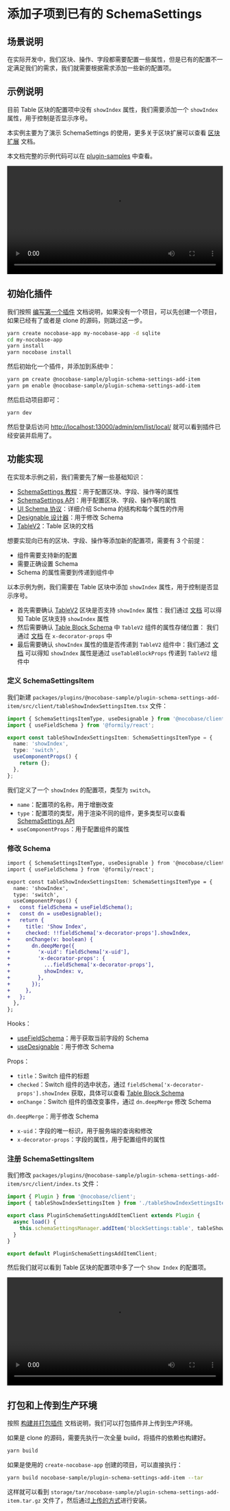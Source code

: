 # 添加子项到已有的 SchemaSettings

## 场景说明

在实际开发中，我们区块、操作、字段都需要配置一些属性，但是已有的配置不一定满足我们的需求，我们就需要根据需求添加一些新的配置项。

## 示例说明

目前 Table 区块的配置项中没有 `showIndex` 属性，我们需要添加一个 `showIndex` 属性，用于控制是否显示序号。

本实例主要为了演示 SchemaSettings 的使用，更多关于区块扩展可以查看 [区块扩展](/plugin-samples/block) 文档。

本文档完整的示例代码可以在 [plugin-samples](https://github.com/nocobase/plugin-samples/tree/main/packages/plugins/%40nocobase-sample/plugin-initializer-block-simple) 中查看。

<video width="100%" controls="">
  <source src="https://static-docs.nocobase.com/20240601161535_rec_.mp4" type="video/mp4" />
</video>

## 初始化插件

我们按照 [编写第一个插件](/development/your-fisrt-plugin) 文档说明，如果没有一个项目，可以先创建一个项目，如果已经有了或者是 clone 的源码，则跳过这一步。

```bash
yarn create nocobase-app my-nocobase-app -d sqlite
cd my-nocobase-app
yarn install
yarn nocobase install
```

然后初始化一个插件，并添加到系统中：

```bash
yarn pm create @nocobase-sample/plugin-schema-settings-add-item
yarn pm enable @nocobase-sample/plugin-schema-settings-add-item
```

然后启动项目即可：

```bash
yarn dev
```

然后登录后访问 [http://localhost:13000/admin/pm/list/local/](http://localhost:13000/admin/pm/list/local/) 就可以看到插件已经安装并启用了。

## 功能实现

在实现本示例之前，我们需要先了解一些基础知识：

- [SchemaSettings 教程](/development/client/ui-schema/settings)：用于配置区块、字段、操作等的属性
- [SchemaSettings API](https://client.docs.nocobase.com/core/ui-schema/schema-settings)：用于配置区块、字段、操作等的属性
- [UI Schema 协议](/development/client/ui-schema/what-is-ui-schema)：详细介绍 Schema 的结构和每个属性的作用
- [Designable 设计器](/development/client/ui-schema/designable)：用于修改 Schema
- [TableV2](https://client.docs.nocobase.com/components/table-v2)：Table 区块的文档

想要实现向已有的区块、字段、操作等添加新的配置项，需要有 3 个前提：

- 组件需要支持新的配置
- 需要正确设置 Schema
- Schema 的属性需要到传递到组件中

以本示例为例，我们需要在 Table 区块中添加 `showIndex` 属性，用于控制是否显示序号。

- 首先需要确认 [TableV2](https://client.docs.nocobase.com/components/table-v2) 区块是否支持 `showIndex` 属性：我们通过 [文档](https://client.docs.nocobase.com/components/table-v2) 可以得知 Table 区块支持 `showIndex` 属性
- 然后需要确认 [Table Block Schema](https://client.docs.nocobase.com/ui-schema/blocks/data/table) 中 `TableV2` 组件的属性存储位置： 我们通过 [文档](https://client.docs.nocobase.com/ui-schema/blocks/data/table) 在 `x-decorator-props` 中
- 最后需要确认 `showIndex` 属性的值是否传递到 `TableV2` 组件中：我们通过 [文档](https://client.docs.nocobase.com/ui-schema/blocks/data/table) 可以得知 `showIndex` 属性是通过 `useTableBlockProps` 传递到 `TableV2` 组件中

### 定义 SchemaSettingsItem

我们新建 `packages/plugins/@nocobase-sample/plugin-schema-settings-add-item/src/client/tableShowIndexSettingsItem.tsx` 文件：

```ts
import { SchemaSettingsItemType, useDesignable } from '@nocobase/client';
import { useFieldSchema } from '@formily/react';

export const tableShowIndexSettingsItem: SchemaSettingsItemType = {
  name: 'showIndex',
  type: 'switch',
  useComponentProps() {
    return {};
  },
};
```

我们定义了一个 `showIndex` 的配置项，类型为 `switch`。

- `name`：配置项的名称，用于增删改查
- `type`：配置项的类型，用于渲染不同的组件，更多类型可以查看 [SchemaSettings API](https://client.docs.nocobase.com/core/ui-schema/schema-settings#built-in-components-and-types)
- `useComponentProps`：用于配置组件的属性

### 修改 Schema

```diff
import { SchemaSettingsItemType, useDesignable } from '@nocobase/client';
import { useFieldSchema } from '@formily/react';

export const tableShowIndexSettingsItem: SchemaSettingsItemType = {
  name: 'showIndex',
  type: 'switch',
  useComponentProps() {
+   const fieldSchema = useFieldSchema();
+   const dn = useDesignable();
+   return {
+     title: 'Show Index',
+     checked: !!fieldSchema['x-decorator-props'].showIndex,
+     onChange(v: boolean) {
+       dn.deepMerge({
+         'x-uid': fieldSchema['x-uid'],
+         'x-decorator-props': {
+           ...fieldSchema['x-decorator-props'],
+           showIndex: v,
+         },
+       });
+     },
+   };
  },
};
```

Hooks：

- [useFieldSchema](https://client.docs.nocobase.com/core/ui-schema/designable#usefieldschema)：用于获取当前字段的 Schema
- [useDesignable](https://client.docs.nocobase.com/core/ui-schema/designable#usedesignable)：用于修改 Schema

Props：

- `title`：Switch 组件的标题
- `checked`：Switch 组件的选中状态，通过 `fieldSchema['x-decorator-props'].showIndex` 获取，具体可以查看 [Table Block Schema](https://client.docs.nocobase.com/ui-schema/blocks/data/table)
- `onChange`：Switch 组件的值改变事件，通过 `dn.deepMerge` 修改 Schema

`dn.deepMerge`：用于修改 Schema

- `x-uid`：字段的唯一标识，用于服务端的查询和修改
- `x-decorator-props`：字段的属性，用于配置组件的属性

### 注册 SchemaSettingsItem

我们修改 `packages/plugins/@nocobase-sample/plugin-schema-settings-add-item/src/client/index.ts` 文件：

```ts
import { Plugin } from '@nocobase/client';
import { tableShowIndexSettingsItem } from './tableShowIndexSettingsItem'

export class PluginSchemaSettingsAddItemClient extends Plugin {
  async load() {
    this.schemaSettingsManager.addItem('blockSettings:table', tableShowIndexSettingsItem.name, tableShowIndexSettingsItem)
  }
}

export default PluginSchemaSettingsAddItemClient;
```

然后我们就可以看到 Table 区块的配置项中多了一个 `Show Index` 的配置项。

<video width="100%" controls="">
  <source src="https://static-docs.nocobase.com/20240601161535_rec_.mp4" type="video/mp4" />
</video>

## 打包和上传到生产环境

按照 [构建并打包插件](/development/your-fisrt-plugin#构建并打包插件) 文档说明，我们可以打包插件并上传到生产环境。

如果是 clone 的源码，需要先执行一次全量 build，将插件的依赖也构建好。

```bash
yarn build
```

如果是使用的 `create-nocobase-app` 创建的项目，可以直接执行：

```bash
yarn build nocobase-sample/plugin-schema-settings-add-item --tar
```

这样就可以看到 `storage/tar/nocobase-sample/plugin-schema-settings-add-item.tar.gz` 文件了，然后通过[上传的方式](/welcome/getting-started/plugin)进行安装。
